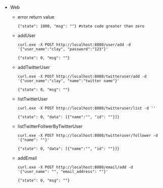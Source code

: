 - Web

  - error return value 
    
    ```
    {"state": 1000, "msg": ""} #state code greater than zero
    ```

  - addUser
    
      ```
      curl.exe -X POST http://localhost:8080/user/add -d '{"user_name":"clay", "password":"123"}'

      {"state": 0, "msg": ""}
      ```

      

  - addTwitterUser

      ```
      curl.exe -X POST http://localhost:8080/twitteruser/add -d '{"user_name":"clay", "name":"twitter name"}'

      {"state": 0, "msg": ""}
      ```

  - listTwitterUser

      ```
      curl.exe -X POST http://localhost:8080/twitteruser/list -d ''

      {"state": 0, "data": [{"name":"", "id": ""}]}
      ```
  - listTwitterFollwerByTwitterUser

    ```
    curl.exe -X POST http://localhost:8080/twitteruser/follower -d '{"name": ""}'

    {"state": 0, "data": [{"name":"", "id": ""}]}
    ```

  - addEmail

    ```
    curl.exe -X POST http://localhost:8080/email/add -d '{"user_name": "", "email_address": ""}'

    {"state": 0, "msg": ""}
    ```